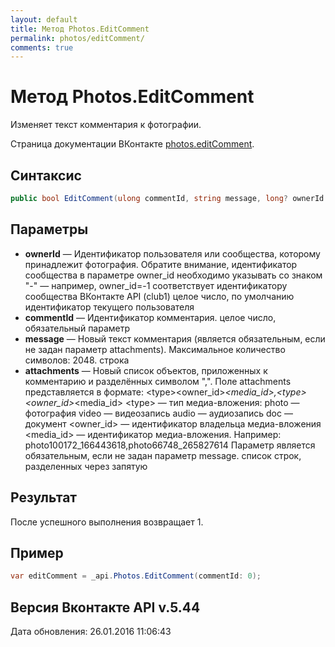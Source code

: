 ```yaml
---
layout: default
title: Метод Photos.EditComment
permalink: photos/editComment/
comments: true
---
```

# Метод Photos.EditComment
Изменяет текст комментария к фотографии.

Страница документации ВКонтакте [photos.editComment](https://vk.com/dev/photos.editComment).

## Синтаксис
``` csharp
public bool EditComment(ulong commentId, string message, long? ownerId = null, IEnumerable<MediaAttachment> attachments = null)
```

## Параметры
+ **ownerId** — Идентификатор пользователя или сообщества, которому принадлежит фотография. Обратите внимание, идентификатор сообщества в параметре owner_id необходимо указывать со знаком "-" — например, owner_id=-1 соответствует идентификатору сообщества ВКонтакте API (club1)  целое число, по умолчанию идентификатор текущего пользователя
+ **commentId** — Идентификатор комментария. целое число, обязательный параметр
+ **message** — Новый текст комментария (является обязательным, если не задан параметр attachments).  Максимальное количество символов: 2048. строка
+ **attachments** — Новый список объектов, приложенных к комментарию и разделённых символом ",". Поле attachments представляется в формате: &lt;type&gt;&lt;owner_id&gt;_&lt;media_id&gt;,&lt;type&gt;&lt;owner_id&gt;_&lt;media_id&gt; &lt;type&gt; — тип медиа-вложения: photo — фотография  video — видеозапись  audio — аудиозапись  doc — документ &lt;owner_id&gt; — идентификатор владельца медиа-вложения  &lt;media_id&gt; — идентификатор медиа-вложения.   Например: photo100172_166443618,photo66748_265827614 Параметр является обязательным, если не задан параметр message. список строк, разделенных через запятую

## Результат
После успешного выполнения возвращает 1.

## Пример
``` csharp
var editComment = _api.Photos.EditComment(commentId: 0);
```

## Версия Вконтакте API v.5.44
Дата обновления: 26.01.2016 11:06:43
